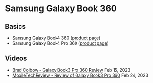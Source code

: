 # Samsung Galaxy Book 360

## Basics

* Samsung Galaxy Book4 360 ([product page](https://www.samsung.com/us/computing/galaxy-books/galaxy-book4-360/))
* Samsung Galaxy Book4 Pro 360 ([product page](https://www.samsung.com/us/computing/galaxy-books/galaxy-book4-pro-360/))

## Videos

* [Brad Colbow - Galaxy Book3 Pro 360 Review](https://www.youtube.com/watch?v=Z8eXiq218qU) Feb 15, 2023
* [MobileTechReview - Review of Galaxy Book3 Pro 360](https://www.youtube.com/watch?v=ApzQ5SxtzxI) Feb 24, 2023
